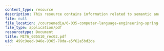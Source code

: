 ```yaml
---
content_type: resource
description: This resource contains information related to semantic analysis.
file: null
file_location: /coursemedia/6-035-computer-language-engineering-spring-2010/499c9eed946e936578dae5f62a5bd2da_MIT6_035S10_rec02.pdf
file_type: application/pdf
resourcetype: Document
title: MIT6_035S10_rec02.pdf
uid: 499c9eed-946e-9365-78da-e5f62a5bd2da
---
```

